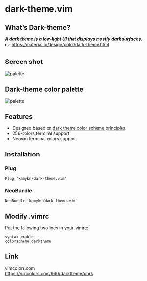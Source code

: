 # dark-theme.vim
## What's Dark-theme?
***A dark theme is a low-light UI that displays mostly dark surfaces.***  
👉 https://material.io/design/color/dark-theme.html

## Screen shot
![palette](https://github.com/kamykn/dark-theme.vim/blob/master/src/screenshot.png?raw=true)

## Dark-theme color palette

![palette](https://github.com/kamykn/dark-theme.vim/blob/master/src/palette.png?raw=true)

## Features
- Designed based on [dark theme color scheme principles](https://material.io/design/color/dark-theme.html#usage).
- 256-colors terminal support
- Neovim terminal colors support

## Installation
### Plug

```
Plug 'kamykn/dark-theme.vim'
```

### NeoBundle

```
NeoBundle 'kamykn/dark-theme.vim'
```

## Modify .vimrc
Put the following two lines in your .vimrc:
```
syntax enable
colorscheme darktheme
```

## Link
vimcolors.com  
https://vimcolors.com/960/darktheme/dark
